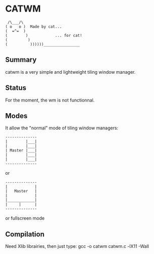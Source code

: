 CATWM
=====

     /\___/\
    ( o   o )  Made by cat...
    (  =^=  )
    (        )            ... for cat!
    (         )
    (          ))))))________________

Summary
-------

catwm is a very simple and lightweight tiling window manager.

Status
------

For the moment, the wm is not functionnal.

Modes
-----

It allow the "normal" mode of tiling window managers:

    --------------
    |        |___|
    |        |___|
    | Master |___|
    |        |___|
    |        |___|
    --------------

or

    --------------
    |            |
    |   Master   |
    |            |
    |____________|
    |     |      |
    --------------

or fullscreen mode

Compilation
-----------

Need Xlib librairies, then just type:
gcc -o catwm catwm.c -lX11 -Wall
